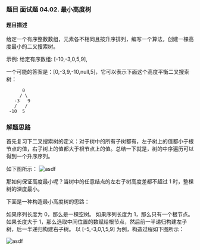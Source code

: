 ### 题目 面试题 04.02. 最小高度树
#### 题目描述
给定一个有序整数数组，元素各不相同且按升序排列，编写一个算法，创建一棵高度最小的二叉搜索树。

示例:
给定有序数组: [-10,-3,0,5,9],

一个可能的答案是：[0,-3,9,-10,null,5]，它可以表示下面这个高度平衡二叉搜索树：

          0 
         / \ 
       -3   9 
       /   / 
     -10  5 


### 解题思路
  首先复习下二叉搜索树的定义：对于树中的所有子树都有，左子树上的值都小于根节点的值，右子树上的值都大于根节点上的值。总结一下就是，树的中序遍历可以得到一个升序序列。

如下图所示：
![asdf](./0402-1.png)

那如何保证高度最小呢？当树中的任意结点的左右子树高度差都不超过 1 时，整棵树的深度最小。

下面是一种构造最小高度树的思路：

如果序列长度为 0，那么是一棵空树。
如果序列长度为 1，那么只有一个根节点。
如果长度大于 1，那么选取中间位置的数赋给根节点，然后前一半递归构建左子树，后一半递归构建右子树。
以 [-5,-3,0,1,5,9] 为例，构造过程如下图所示：

![asdf](./0402-2.png)

